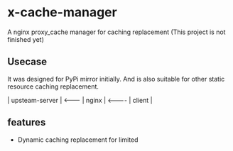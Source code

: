 # x-cache-manager
A nginx proxy_cache manager for caching replacement
(This project is not finished yet)

## Usecase
It was designed for PyPi mirror initially.
And is also suitable for other static resource caching replacement.

  
 | upsteam-server |  <---  | nginx |  <----  | client |

                              

## features
- Dynamic caching replacement for limited 
